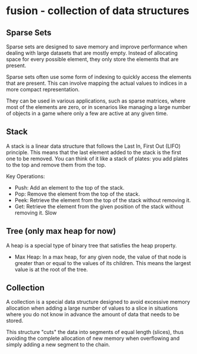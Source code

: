 # fusion - collection of data structures

## Sparse Sets

Sparse sets are designed to save memory and improve performance when dealing with large datasets
that are mostly empty. Instead of allocating space for every possible element, they only store
the elements that are present.

Sparse sets often use some form of indexing to quickly access the elements that are present.
This can involve mapping the actual values to indices in a more compact representation.

They can be used in various applications, such as sparse matrices, where most of the elements are zero,
or in scenarios like managing a large number of objects in a game where only a few are active
at any given time.

## Stack

A stack is a linear data structure that follows the Last In, First Out (LIFO) principle.
This means that the last element added to the stack is the first one to be removed.
You can think of it like a stack of plates: you add plates to the top and remove them from the top.

Key Operations:
- Push: Add an element to the top of the stack.
- Pop: Remove the element from the top of the stack.
- Peek: Retrieve the element from the top of the stack without removing it.
- Get: Retrieve the element from the given position of the stack without removing it. Slow

## Tree (only max heap for now)

A heap is a special type of binary tree that satisfies the heap property.

- Max Heap: In a max heap, for any given node, the value of that node is greater than or equal to the values of its children.
  This means the largest value is at the root of the tree.

## Collection

A collection is a special data structure designed to avoid excessive memory allocation when adding
a large number of values to a slice in situations where you do not know in advance the amount of data
that needs to be stored.

This structure "cuts" the data into segments of equal length (slices), thus avoiding the complete
allocation of new memory when overflowing and simply adding a new segment to the chain.